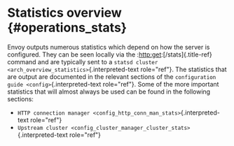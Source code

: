 Statistics overview {#operations_stats}
===================

Envoy outputs numerous statistics which depend on how the server is
configured. They can be seen locally via the
:<http:get>:[/stats]{.title-ref} command and are typically sent to a
`statsd cluster
<arch_overview_statistics>`{.interpreted-text role="ref"}. The
statistics that are output are documented in the relevant sections of
the `configuration guide <config>`{.interpreted-text role="ref"}. Some
of the more important statistics that will almost always be used can be
found in the following sections:

-   `HTTP connection manager <config_http_conn_man_stats>`{.interpreted-text
    role="ref"}
-   `Upstream cluster <config_cluster_manager_cluster_stats>`{.interpreted-text
    role="ref"}
